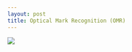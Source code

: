 ```yaml
---
layout: post
title: Optical Mark Recognition (OMR)
---
```


![](http://maluta.github.io/images/sdaps-output.png)


